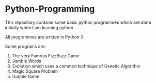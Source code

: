 # Python-Programming
This repository contains some basic python programmes which are done initially when I am learning python


All programmes are written in Python 3

Some programs are:
1. The very Famous FizzBuzz Game
2. Jumble Words
3. Evolution which uses a common technique of Genetic Algorithm
4. Magic Square Problem
5. Dobble Game
